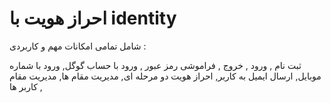 # احراز هویت با identity 
شامل تمامی امکانات مهم و کاربردی :


ثبت نام ,
ورود ,
خروج ,
فراموشی رمز عبور ,
ورود با حساب گوگل,
ورود با شماره موبایل,
ارسال ایمیل به کاربر,
احراز هویت دو مرحله ای,
مدیریت مقام ها,
مدیریت مقام کاربر ها ,

